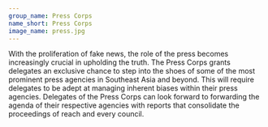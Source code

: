 ```yaml
---
group_name: Press Corps
name_short: Press Corps
image_name: press.jpg
---
```


With the proliferation of fake news, the role of the press becomes 
increasingly crucial in upholding the truth. The Press Corps grants 
delegates an exclusive chance to step into the shoes of some of the most 
prominent press agencies in Southeast Asia and beyond. This will require 
delegates to be adept at managing inherent biases within their press agencies. 
Delegates of the Press Corps can look forward to forwarding the agenda of 
their respective agencies with reports that consolidate the proceedings of 
reach and every council.
